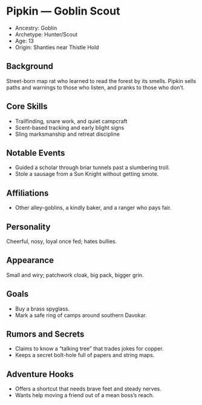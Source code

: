 # Pipkin — Goblin Scout

- Ancestry: Goblin
- Archetype: Hunter/Scout
- Age: 13
- Origin: Shanties near Thistle Hold

## Background
Street-born map rat who learned to read the forest by its smells. Pipkin sells paths and warnings to those who listen, and pranks to those who don’t.

## Core Skills
- Trailfinding, snare work, and quiet campcraft
- Scent-based tracking and early blight signs
- Sling marksmanship and retreat discipline

## Notable Events
- Guided a scholar through briar tunnels past a slumbering troll.
- Stole a sausage from a Sun Knight without getting smote.

## Affiliations
- Other alley-goblins, a kindly baker, and a ranger who pays fair.

## Personality
Cheerful, nosy, loyal once fed; hates bullies.

## Appearance
Small and wiry; patchwork cloak, big pack, bigger grin.

## Goals
- Buy a brass spyglass.
- Mark a safe ring of camps around southern Davokar.

## Rumors and Secrets
- Claims to know a “talking tree” that trades jokes for copper.
- Keeps a secret bolt-hole full of papers and string maps.

## Adventure Hooks
- Offers a shortcut that needs brave feet and steady nerves.
- Wants help moving a friend out of a mean boss’s reach.
